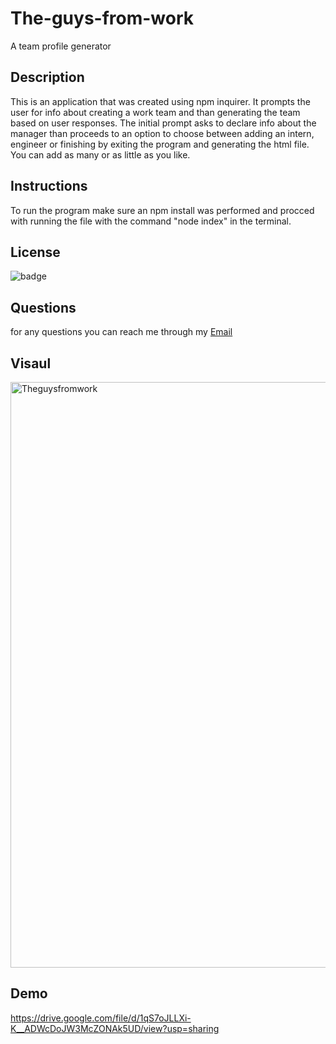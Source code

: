 # The-guys-from-work

A team profile generator

## Description

This is an application that was created using npm inquirer. It prompts the user for info
about creating a work team and than generating the team based on user responses. The initial prompt asks to declare info about the manager than proceeds to an option to choose between adding an intern, engineer or finishing by exiting the program and generating the html file. You can add as many or as little as you like.

## Instructions

To run the program make sure an npm install was performed and procced with running the file with the command "node index" in the terminal.

## License

![badge](https://img.shields.io/static/v1?label=license&message=MIT&color=green)

## Questions

for any questions you can reach me through my [Email](crispb73001@gmailcom)

## Visaul

<img width="937" alt="Theguysfromwork" src="https://user-images.githubusercontent.com/73912705/108609642-4505cd80-739d-11eb-8072-a429d0a45f45.PNG">

## Demo

https://drive.google.com/file/d/1qS7oJLLXi-K__ADWcDoJW3McZONAk5UD/view?usp=sharing
